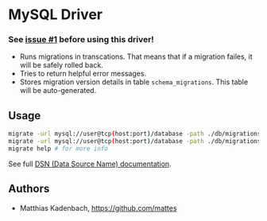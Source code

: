 # MySQL Driver

### See [issue #1](https://github.com/vedicsoft/vs-migrate/issues/1#issuecomment-58728186) before using this driver!

* Runs migrations in transcations.
  That means that if a migration failes, it will be safely rolled back.
* Tries to return helpful error messages.
* Stores migration version details in table ``schema_migrations``.
  This table will be auto-generated.


## Usage

```bash
migrate -url mysql://user@tcp(host:port)/database -path ./db/migrations create add_field_to_table
migrate -url mysql://user@tcp(host:port)/database -path ./db/migrations up
migrate help # for more info
```

See full [DSN (Data Source Name) documentation](https://github.com/go-sql-driver/mysql/#dsn-data-source-name).

## Authors

* Matthias Kadenbach, https://github.com/mattes